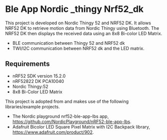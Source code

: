 # Ble App Nordic _thingy Nrf52_dk

This project is developed on Nordic Thingy 52 and NRF52 DK. It allows NRF52 DK to retrieve motion data from Nordic Thingy using Bluetooth. The NRF52 DK then displays the received data using an 8x8 Bi-color LED Matrix.


- BLE communication between Thingy 52 and NRF52 dk
- TWI/I2C communication between NRF52 dk and the LED matrix. 

## Requirements
- nRF52 SDK version 15.2.0
- nRF52822 DK PCA10040
- Nordic Thingy:52
- 8x8 Bi-Color LED Matrix

This project is adopted from and makes use of the following libraries/example projects. 
- The Nordic playground nrf52-ble-app-lbs app, https://github.com/NordicPlayground/nRF52-ble-app-lbs.
- Adafruit Bicolor LED Square Pixel Matrix with I2C Backpack library, https://www.adafruit.com/product/902.
